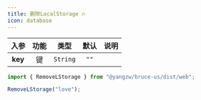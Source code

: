 ```yaml
---
title: 删除LocalStorage 🔥
icon: database
---
```


入参|功能|类型|默认|说明
:-:|:-:|:-:|:-:|-
**key**|键|`String`|`""`

```js
import { RemoveLStorage } from "@yangzw/bruce-us/dist/web";

RemoveLStorage("love");
```